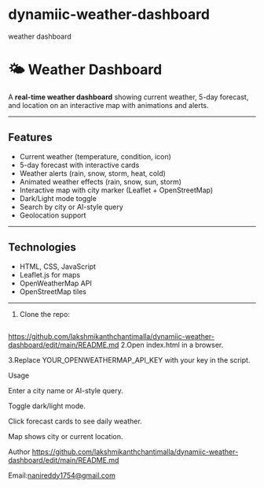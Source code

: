 # dynamiic-weather-dashboard
weather dashboard
# 🌤️ Weather Dashboard

A **real-time weather dashboard** showing current weather, 5-day forecast, and location on an interactive map with animations and alerts.

---

## Features

- Current weather (temperature, condition, icon)  
- 5-day forecast with interactive cards  
- Weather alerts (rain, snow, storm, heat, cold)  
- Animated weather effects (rain, snow, sun, storm)  
- Interactive map with city marker (Leaflet + OpenStreetMap)  
- Dark/Light mode toggle  
- Search by city or AI-style query  
- Geolocation support  

---

## Technologies

- HTML, CSS, JavaScript  
- Leaflet.js for maps  
- OpenWeatherMap API  
- OpenStreetMap tiles  

---
1. Clone the repo:
   ```bash
https://github.com/lakshmikanthchantimalla/dynamiic-weather-dashboard/edit/main/README.md
2.Open index.html in a browser.

3.Replace YOUR_OPENWEATHERMAP_API_KEY with your key in the script.


Usage

Enter a city name or AI-style query.

Toggle dark/light mode.

Click forecast cards to see daily weather.

Map shows city or current location.


Author
https://github.com/lakshmikanthchantimalla/dynamiic-weather-dashboard/edit/main/README.md

Email:nanireddy1754@gmail.com



